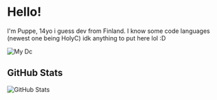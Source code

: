 # Hello!

I'm Puppe, 14yo i guess dev from Finland. I know some code languages (newest one being HolyC) idk anything to put here lol :D

![My Dc](https://discord-readme-badge.vercel.app/api?id=<1103403294132543529>)

## GitHub Stats
![GitHub Stats](https://github-readme-stats.vercel.app/api?username=PuppeDevelopement&show_icons=true&theme=radical)
